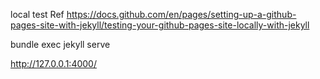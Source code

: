 

local test
Ref 
https://docs.github.com/en/pages/setting-up-a-github-pages-site-with-jekyll/testing-your-github-pages-site-locally-with-jekyll

bundle exec jekyll serve

http://127.0.0.1:4000/